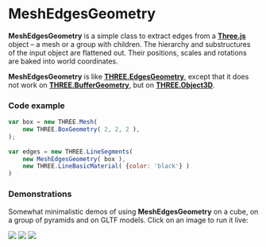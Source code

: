 # MeshEdgesGeometry

**MeshEdgesGeometry** is a simple class to extract edges from a [**Three.js**](https://threejs.org/) object
&ndash; a mesh or a group with children. The hierarchy and substructures of the
input object are flattened out. Their positions, scales and rotations are baked
into world coordinates. 

**MeshEdgesGeometry** is like [**THREE.EdgesGeometry**](https://threejs.org/docs/index.html#api/en/geometries/EdgesGeometry),
except that it does not work on [**THREE.BufferGeometry**](https://threejs.org/docs/index.html#api/en/core/BufferGeometry), but on 
[**THREE.Object3D**](https://threejs.org/docs/index.html#api/en/core/Object3D).


### Code example

```js
var box = new THREE.Mesh(
	new THREE.BoxGeometry( 2, 2, 2 ),
);
		
var edges = new THREE.LineSegments(
	new MeshEdgesGeometry( box ),
	new THREE.LineBasicMaterial( {color: 'black'} )
)
```


### Demonstrations

Somewhat minimalistic demos of using **MeshEdgesGeometry** on a cube, on a group
of pyramids and on GLTF models. Click on an image to run it live:

[<img src="https://boytchev.github.io/MeshEdgesGeometry/demos/demo-cube.jpg">](https://boytchev.github.io/MeshEdgesGeometry/demos/demo-cube.html)
[<img src="https://boytchev.github.io/MeshEdgesGeometry/demos/demo-group.jpg">](https://boytchev.github.io/MeshEdgesGeometry/demos/demo-group.html)
[<img src="https://boytchev.github.io/MeshEdgesGeometry/demos/demo-model.jpg">](https://boytchev.github.io/MeshEdgesGeometry/demos/demo-model.html)
